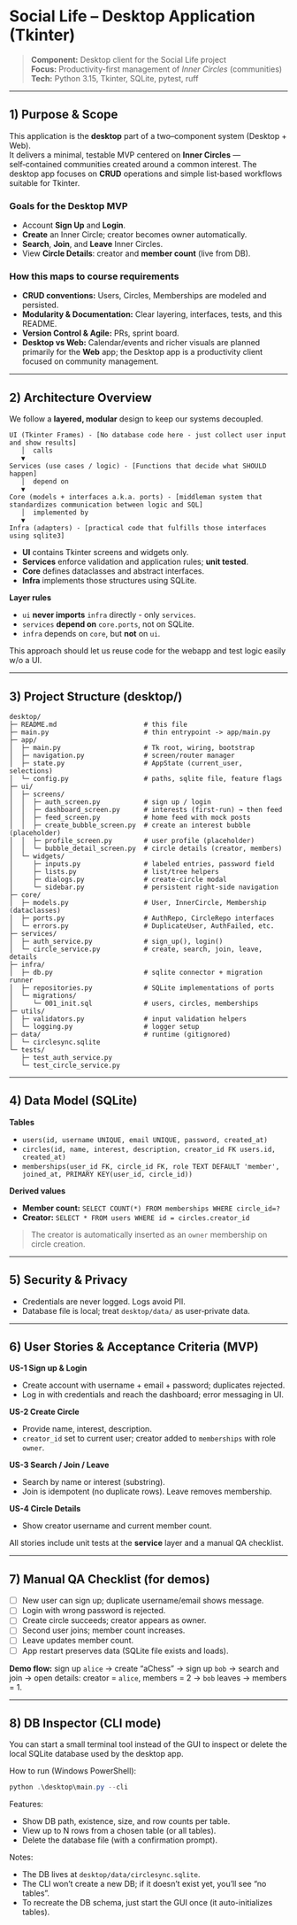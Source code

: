 # Social Life – Desktop Application (Tkinter)

> **Component:** Desktop client for the Social Life project  
> **Focus:** Productivity-first management of *Inner Circles* (communities)  
> **Tech:** Python 3.15, Tkinter, SQLite, pytest, ruff

---

## 1) Purpose & Scope

This application is the **desktop** part of a two–component system (Desktop + Web).  
It delivers a minimal, testable MVP centered on **Inner Circles** — self‑contained communities created around a common interest. The desktop app focuses on **CRUD** operations and simple list‑based workflows suitable for Tkinter.

### Goals for the Desktop MVP
- Account **Sign Up** and **Login**.
- **Create** an Inner Circle; creator becomes owner automatically.
- **Search**, **Join**, and **Leave** Inner Circles.
- View **Circle Details**: creator and **member count** (live from DB).

### How this maps to course requirements
- **CRUD conventions:** Users, Circles, Memberships are modeled and persisted.
- **Modularity & Documentation:** Clear layering, interfaces, tests, and this README.
- **Version Control & Agile:** PRs, sprint board.
- **Desktop vs Web:** Calendar/events and richer visuals are planned primarily for the **Web** app; the Desktop app is a productivity client focused on community management.

---

## 2) Architecture Overview

We follow a **layered, modular** design to keep our systems decoupled.

```
UI (Tkinter Frames) - [No database code here - just collect user input and show results]
   │  calls
   ▼
Services (use cases / logic) - [Functions that decide what SHOULD happen]
   │  depend on
   ▼
Core (models + interfaces a.k.a. ports) - [middleman system that standardizes communication between logic and SQL]
   │  implemented by
   ▼
Infra (adapters) - [practical code that fulfills those interfaces using sqlite3]
```

- **UI** contains Tkinter screens and widgets only.
- **Services** enforce validation and application rules; **unit tested**.
- **Core** defines dataclasses and abstract interfaces.
- **Infra** implements those structures using SQLite.

**Layer rules**
- `ui` **never imports** `infra` directly - only `services`.
- `services` **depend on** `core.ports`, not on SQLite.
- `infra` depends on `core`, but **not** on `ui`.

This approach should let us reuse code for the webapp and test logic easily w/o a UI. 

---

## 3) Project Structure (desktop/)

```
desktop/
├─ README.md                      # this file
├─ main.py                        # thin entrypoint -> app/main.py
├─ app/
│  ├─ main.py                     # Tk root, wiring, bootstrap
│  ├─ navigation.py               # screen/router manager
│  ├─ state.py                    # AppState (current_user, selections)
│  └─ config.py                   # paths, sqlite file, feature flags
├─ ui/
│  ├─ screens/
│  │  ├─ auth_screen.py           # sign up / login
│  │  ├─ dashboard_screen.py      # interests (first-run) → then feed
│  │  ├─ feed_screen.py           # home feed with mock posts
│  │  ├─ create_bubble_screen.py  # create an interest bubble (placeholder)
│  │  ├─ profile_screen.py        # user profile (placeholder)
│  │  └─ bubble_detail_screen.py  # circle details (creator, members)
│  └─ widgets/
│     ├─ inputs.py                # labeled entries, password field
│     ├─ lists.py                 # list/tree helpers
│     ├─ dialogs.py               # create-circle modal
│     └─ sidebar.py               # persistent right-side navigation
├─ core/
│  ├─ models.py                   # User, InnerCircle, Membership (dataclasses)
│  ├─ ports.py                    # AuthRepo, CircleRepo interfaces
│  └─ errors.py                   # DuplicateUser, AuthFailed, etc.
├─ services/
│  ├─ auth_service.py             # sign_up(), login()
│  └─ circle_service.py           # create, search, join, leave, details
├─ infra/
│  ├─ db.py                       # sqlite connector + migration runner
│  ├─ repositories.py             # SQLite implementations of ports
│  └─ migrations/
│     └─ 001_init.sql             # users, circles, memberships
├─ utils/
│  ├─ validators.py               # input validation helpers
│  └─ logging.py                  # logger setup
├─ data/                          # runtime (gitignored)
│  └─ circlesync.sqlite
└─ tests/
   ├─ test_auth_service.py
   └─ test_circle_service.py
```

---

## 4) Data Model (SQLite)

**Tables**
- `users(id, username UNIQUE, email UNIQUE, password, created_at)`
- `circles(id, name, interest, description, creator_id FK users.id, created_at)`
- `memberships(user_id FK, circle_id FK, role TEXT DEFAULT 'member', joined_at, PRIMARY KEY(user_id, circle_id))`

**Derived values**
- **Member count:** `SELECT COUNT(*) FROM memberships WHERE circle_id=?`  
- **Creator:** `SELECT * FROM users WHERE id = circles.creator_id`

> The creator is automatically inserted as an `owner` membership on circle creation.

---

## 5) Security & Privacy

- Credentials are never logged. Logs avoid PII.
- Database file is local; treat `desktop/data/` as user‑private data.

---

## 6) User Stories & Acceptance Criteria (MVP)

**US-1 Sign up & Login**
- Create account with username + email + password; duplicates rejected.
- Log in with credentials and reach the dashboard; error messaging in UI.

**US-2 Create Circle**
- Provide name, interest, description.
- `creator_id` set to current user; creator added to `memberships` with role `owner`.

**US-3 Search / Join / Leave**
- Search by name or interest (substring).
- Join is idempotent (no duplicate rows). Leave removes membership.

**US-4 Circle Details**
- Show creator username and current member count.

All stories include unit tests at the **service** layer and a manual QA checklist.

---

## 7) Manual QA Checklist (for demos)

- [ ] New user can sign up; duplicate username/email shows message.
- [ ] Login with wrong password is rejected.
- [ ] Create circle succeeds; creator appears as owner.
- [ ] Second user joins; member count increases.
- [ ] Leave updates member count.
- [ ] App restart preserves data (SQLite file exists and loads).

**Demo flow:** sign up `alice` → create “aChess” → sign up `bob` → search and join → open details: creator = `alice`, members = 2 → `bob` leaves → members = 1.

---

## 8) DB Inspector (CLI mode)

You can start a small terminal tool instead of the GUI to inspect or delete the local SQLite database used by the desktop app.

How to run (Windows PowerShell):

```powershell
python .\desktop\main.py --cli
```

Features:
- Show DB path, existence, size, and row counts per table.
- View up to N rows from a chosen table (or all tables).
- Delete the database file (with a confirmation prompt).

Notes:
- The DB lives at `desktop/data/circlesync.sqlite`.
- The CLI won’t create a new DB; if it doesn’t exist yet, you’ll see “no tables”.
- To recreate the DB schema, just start the GUI once (it auto-initializes tables).